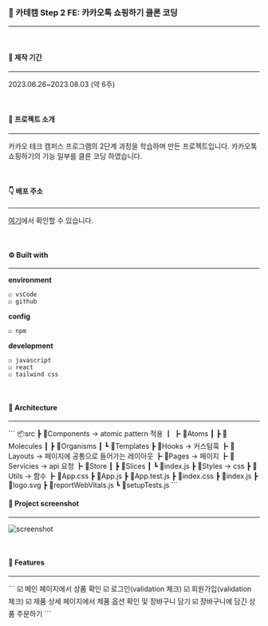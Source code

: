 ### 🍪 카테캠 Step 2 FE: 카카오톡 쇼핑하기 클론 코딩

<hr/>

<br>

#### 📅 제작 기간

<hr/>

2023.06.26~2023.08.03 (약 6주)

<br>

#### 📒 프로젝트 소개

<hr/>

카카오 테크 캠퍼스 프로그램의 2단계 과정을 학습하며 만든 프로젝트입니다.
카카오톡 쇼핑하기의 기능 일부를 클론 코딩 하였습니다.

<br>

#### 👇 배포 주소

<hr/>

[여기](https://user-app.krampoline.com/ke1747bb20edfa)에서 확인할 수 있습니다.

<br>

#### ⚙️ Built with

<hr/>

**environment**

```
☑️ vsCode
☑️ github
```

**config**

```
☑️ npm
```

**development**

```
☑️ javascript
☑️ react
☑️ tailwind css
```

<br>

#### 📂 Architecture

<hr/>
```
📦src
 ┣ 📂Components -> atomic pattern 적용
 ┃ ┣ 📂Atoms
 ┃ ┣ 📂Molecules
 ┃ ┣ 📂Organisms
 ┃ ┗ 📂Templates
 ┣ 📂Hooks -> 커스텀훅
 ┣ 📂Layouts -> 페이지에 공통으로 들어가는 레이아웃
 ┣ 📂Pages -> 페이지
 ┣ 📂Servicies -> api 요청
 ┣ 📂Store
 ┃ ┣ 📂Slices
 ┃ ┗ 📜index.js
 ┣ 📂Styles -> css
 ┣ 📂Utils -> 함수
 ┣ 📜App.css
 ┣ 📜App.js
 ┣ 📜App.test.js
 ┣ 📜index.css
 ┣ 📜index.js
 ┣ 📜logo.svg
 ┣ 📜reportWebVitals.js
 ┗ 📜setupTests.js
```
<br>

#### 👀 Project screenshot

<hr/>

![screenshot](https://github.com/harin9/step2-FE-clone/assets/83578728/163b4c56-71c3-4101-8adb-6f4578c82c44)

<br>

#### 📌 Features

<hr/>
```
☑️ 메인 페이지에서 상품 확인
☑️ 로그인(validation 체크)
☑️ 회원가입(validation 체크)
☑️ 제품 상세 페이지에서 제품 옵션 확인 및 장바구니 담기
☑️ 장바구니에 담긴 상품 주문하기
```
